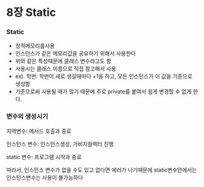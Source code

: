 # 8장 Static

### Static

- 정적메모리를사용
- 인스턴스가 같은 메모리값을 공유하기 위해서 사용한다
- 위와 같은 특성때문에 클래스 변수라고도 함
- 사용시는 클래스 이름으로 직접 참고해서 사용
- ex). 학번: 학번이 새로 생길때마다 +1을 하고, 모든 인스턴스가 이 값을 기준으로 생성함
- 기준으로써 사용될 때가 많기 때문에 주로 private를 붙여서 쉽게 변경할 수 없게 한다.



### 변수의 생성시기

지역변수: 메서드 호출과 종료

인스턴스 변수: 인스턴스생성, 가비지컬렉터 진행

static 변수: 프로그램 시작과 종료



따라서, 인스턴스 변수가 없을 수도 있고 없다면 에러가 나기때문에 static변수안에서는 인스턴스변수는 사용이 불가능하다



